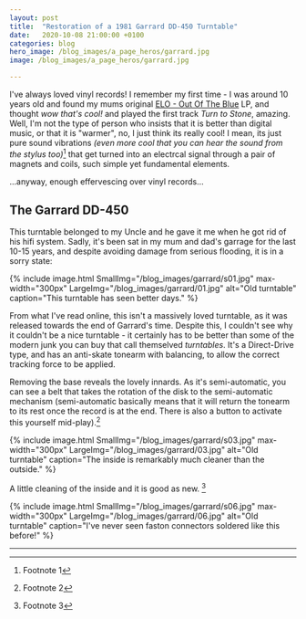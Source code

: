 ```yaml
---
layout: post
title:  "Restoration of a 1981 Garrard DD-450 Turntable"
date:   2020-10-08 21:00:00 +0100
categories: blog
hero_image: /blog_images/a_page_heros/garrard.jpg
image: /blog_images/a_page_heros/garrard.jpg

---
```


I've always loved vinyl records! I remember my first time - I was around 10 years old and found my mums original [ELO - Out Of The Blue](https://en.wikipedia.org/wiki/Out_of_the_Blue_(Electric_Light_Orchestra_album)) LP, and thought *wow that's cool!* and played the first track *Turn to Stone*, amazing. Well, I'm not the type of person who insists that it is better than digital music, or that it is "warmer", no, I just think its really cool! I mean, its just pure sound vibrations *(even more cool that you can hear the sound from the stylus too)*[^1] that get turned into an electrcal signal through a pair of magnets and coils, such simple yet fundamental elements. 

...anyway, enough effervescing over vinyl records...

The Garrard DD-450
------------------
This turntable belonged to my Uncle and he gave it me when he got rid of his hifi system. Sadly, it's been sat in my mum and dad's garrage for the last 10-15 years, and despite avoiding damage from serious flooding, it is in a sorry state:

{% include image.html 
SmallImg="/blog_images/garrard/s01.jpg" max-width="300px" 
LargeImg="/blog_images/garrard/01.jpg" 
alt="Old turntable"
caption="This turntable has seen better days." 
%}

From what I've read online, this isn't a massively loved turntable, as it was released towards the end of Garrard's time. Despite this, I couldn't see why it couldn't be a nice turntable - it certainly has to be better than some of the modern junk you can buy that call themselved *turntables*. It's a Direct-Drive type, and has an anti-skate tonearm with balancing, to allow the correct tracking force to be applied.

Removing the base reveals the lovely innards. As it's semi-automatic, you can see a belt that takes the rotation of the disk to the semi-automatic  mechanism (semi-automatic basically means that it will return the tonearm to its rest once the record is at the end. There is also a button to activate this yourself mid-play).[^2]

{% include image.html 
SmallImg="/blog_images/garrard/s03.jpg" max-width="300px" 
LargeImg="/blog_images/garrard/03.jpg" 
alt="Old turntable"
caption="The inside is remarkably much cleaner than the outside." 
%}

A little cleaning of the inside and it is good as new. [^3]

{% include image.html 
SmallImg="/blog_images/garrard/s06.jpg" max-width="300px" 
LargeImg="/blog_images/garrard/06.jpg" 
alt="Old turntable"
caption="I've never seen faston connectors soldered like this before!" 
%}


---
[^1]: Footnote 1
[^2]: Footnote 2
[^3]: Footnote 3

